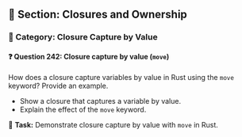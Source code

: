 ## 📘 Section: Closures and Ownership  
### 🔹 Category: Closure Capture by Value  
#### ❓ Question 242: Closure capture by value (`move`)

How does a closure capture variables by value in Rust using the `move` keyword? Provide an example.

- Show a closure that captures a variable by value.
- Explain the effect of the `move` keyword.

🔧 **Task:** Demonstrate closure capture by value with `move` in Rust.
